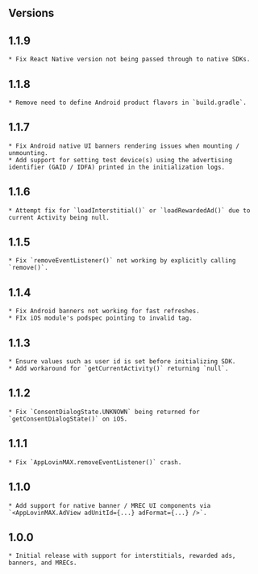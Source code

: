 ## Versions

## 1.1.9
    * Fix React Native version not being passed through to native SDKs.
## 1.1.8
    * Remove need to define Android product flavors in `build.gradle`.
## 1.1.7
    * Fix Android native UI banners rendering issues when mounting / unmounting. 
    * Add support for setting test device(s) using the advertising identifier (GAID / IDFA) printed in the initialization logs.
## 1.1.6
    * Attempt fix for `loadInterstitial()` or `loadRewardedAd()` due to current Activity being null.
## 1.1.5
    * Fix `removeEventListener()` not working by explicitly calling `remove()`.
## 1.1.4
    * Fix Android banners not working for fast refreshes.
    * FIx iOS module's podspec pointing to invalid tag.
## 1.1.3
    * Ensure values such as user id is set before initializing SDK.
    * Add workaround for `getCurrentActivity()` returning `null`.
## 1.1.2
    * Fix `ConsentDialogState.UNKNOWN` being returned for `getConsentDialogState()` on iOS.
## 1.1.1
    * Fix `AppLovinMAX.removeEventListener()` crash.
## 1.1.0
    * Add support for native banner / MREC UI components via `<AppLovinMAX.AdView adUnitId={...} adFormat={...} />`.
## 1.0.0
    * Initial release with support for interstitials, rewarded ads, banners, and MRECs.
